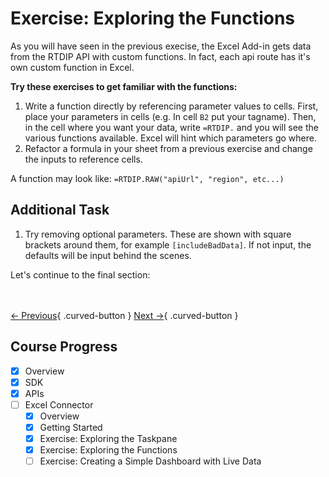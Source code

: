# Exercise: Exploring the Functions

As you will have seen in the previous execise, the Excel Add-in gets data from the RTDIP API with custom functions. In fact, each api route has it's own custom function in Excel.

**Try these exercises to get familiar with the functions:**

1. Write a function directly by referencing parameter values to cells. First, place your parameters in cells (e.g. In cell `B2` put your tagname). Then, in the cell where you want your data, write `=RTDIP.` and you will see the various functions available. Excel will hint which parameters go where.
2. Refactor a formula in your sheet from a previous exercise and change the inputs to reference cells.

A function may look like: 
`=RTDIP.RAW("apiUrl", "region", etc...)`

## Additional Task

1. Try removing optional parameters. These are shown with square brackets around them, for example `[includeBadData]`. If not input, the defaults will be input behind the scenes.

Let's continue to the final section:

<br></br>
[← Previous](./taskpane.md){ .curved-button }
[Next →](./dashboard.md){ .curved-button }

## Course Progress
-   [X] Overview
-   [X] SDK
-   [X] APIs
-   [ ] Excel Connector
    *   [X] Overview
    *   [X] Getting Started
    *   [X] Exercise: Exploring the Taskpane
    *   [X] Exercise: Exploring the Functions
    *   [ ] Exercise: Creating a Simple Dashboard with Live Data